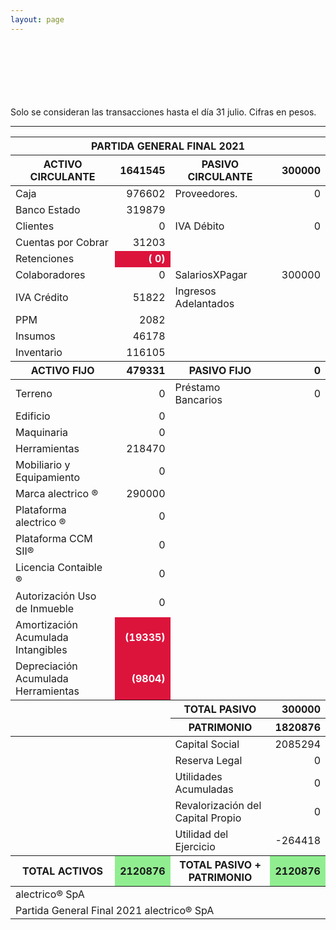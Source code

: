 ```yaml
--- 
layout: page
--- 
```




<br> <br> <br> <br> <br> <br> 
Solo se consideran las transacciones hasta el día 31	julio.
Cifras en pesos.
<table>
<thead> <th colspan='6'> PARTIDA GENERAL FINAL 2021 </th> </thead> 
<thead> <th>  ACTIVO CIRCULANTE </th> <th align='right' > 1641545</th>
<th > PASIVO CIRCULANTE </th> <th align='right' >300000</th> </thead>
<tbody>
<tr> <td> Caja </td> <td align='right' >976602</td> <td> Proveedores. </td> <td align='right' > 0</td> </tr>
<tr> <td> Banco Estado </td> <td align='right'  >319879</td></tr>
<tr> <td> Clientes </td> <td align='right' >0</td> <td >  IVA Débito </td> <td align='right'>0</td> </tr>
<tr> <td> Cuentas por Cobrar </td> <td align='right' >31203</td></tr>
<tr> <td> Retenciones </td> <td align='right' style='font-weight:bold; color: white; background-color: crimson'>(  0)</td> </tr> 
<tr> <td> Colaboradores </td> <td align='right' > 0</td> 
<td> SalariosXPagar </td> <td align='right'> 300000</td></tr> 
<tr> <td> IVA Crédito </td><td align='right' >51822</td> 
<td> Ingresos Adelantados </td> </tr>
<tr> <td> PPM </td> <td align='right' >2082</td></tr> 
<tr> <td> Insumos</td> <td align='right'>46178</td> </tr>
<tr> <td> Inventario </td>
<td align='right'>116105</td> </tr>
<thead> <th> ACTIVO FIJO </th> <th align='right'>479331</th> 
<th> PASIVO FIJO </th> <th align='right'>0</th>  </thead> 
<tr> <td> Terreno </td> <td align='right'>0</td> 
<td> Préstamo Bancarios </td> <td align='right'>0</td> </tr>
<tr><td> Edificio </td> <td align='right'>0</td> </tr>
<tr><td> Maquinaria </td> <td align='right'>0</td> <td colspan='2'> </td> </tr>
<tr><td> Herramientas </td> <td align='right'>218470</td> <td colspan='2'> </td> </tr>
<tr><td> Mobiliario y Equipamiento </td><td align='right' > 0 </td> <td colspan='2'> </td> </tr>
<tr><td> Marca alectrico ® </td> <td align='right'>290000</td> <td colspan='2'> </td> </tr>
<tr><td> Plataforma alectrico ® </td> <td align='right'>0</td> <td colspan='2'> </td> </tr>
<tr><td> Plataforma CCM SII® </td> <td align='right'>0</td> <td colspan='2'> </td> </tr>
<tr><td> Licencia Contaible ®  </td> <td align='right'>0</td> <td colspan='2'> </td> </tr>
<tr><td> Autorización Uso de Inmueble </td> <td align='right'>0</td> <td colspan='2'> </td> </tr>
<tr><td> Amortización Acumulada Intangibles </td> <td align='right' style='font-weight:bold; color: white; background-color: crimson'>(19335)</td> <td colspan='2'> </td> </tr>
<tr><td> Depreciación Acumulada Herramientas </td> <td align='right' style='font-weight:bold; color: white; background-color: crimson'>(9804)</td><td colspan='2'> </td> </tr>
<thead> <td> </td> <td> </td> <th> TOTAL PASIVO </th> <th align='right'> 300000</th></thead>
<thead> <td> </td> <td> </td> <th> PATRIMONIO </th> <th align='right'>1820876</th> </thead><tr> <td colspan='2'></td> <td> Capital Social </td><td align='right'> 2085294</td> </tr>
<tr> <td colspan='2'></td> <td> Reserva Legal </td> <td align='right' >0</td> </tr>
<tr> <td colspan='2'></td> <td> Utilidades Acumuladas </td> <td align='right' >0</td> </tr>
<tr> <td colspan='2'></td> <td> Revalorización del Capital Propio </td> <td align='right' >0</td> </tr>
<tr> <td colspan='2'></td> <td> Utilidad del Ejercicio </td><td align='right'>-264418</td> </tr>
<thead><th>TOTAL ACTIVOS</th><th style='background-color: lightgreen'>2120876</th><th>TOTAL PASIVO + PATRIMONIO</th><th style='background-color: lightgreen'>2120876</th></thead>
<tr><td colspan='8'> alectrico® SpA </td> </tr>
<tr><td colspan='8'> Partida General Final 2021 alectrico® SpA</td></tr>
<tr> <hr> </tr>
</tbody>
</table>
